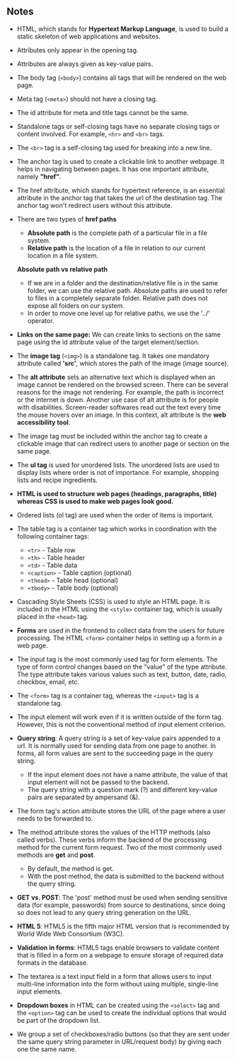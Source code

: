 ## **Notes**

- HTML, which stands for **Hypertext Markup Language**, is used to build a static skeleton of web applications and websites.   
- Attributes only appear in the opening tag.
- Attributes are always given as key-value pairs.
- The body tag (`<body>`) contains all tags that will be rendered on the web page.
- Meta tag (`<meta>`) should not have a closing tag.
- The id attribute for meta and title tags cannot be the same.
- Standalone tags or self-closing tags have no separate closing tags or content involved. For example, `<hr>` and `<br>` tags.
- The `<br>` tag is a self-closing tag used for breaking into a new line.
- The anchor tag is used to create a clickable link to another webpage. It helps in navigating between pages. It has one important attribute, namely **"href"**.
- The href attribute, which stands for hypertext reference, is an essential attribute in the anchor tag that takes the url of the destination tag. The anchor tag won't redirect users without this attribute.
- There are two types of **href paths**
    - **Absolute path** is the complete path of a particular file in a file system.
    - **Relative path** is the location of a file in relation to our current location in a file system.

     **Absolute path vs relative path**
     - If we are in a folder and the destination/relative file is in the same folder, we can use the relative path. Absolute paths are used to refer to files in a completely separate folder. Relative path does not expose all folders on our system.
     - In order to move one level up for relative paths, we use the '../' operator.
- **Links on the same page:** We can create links to sections on the same page using the id attribute value of the target element/section.
- The **image tag** (`<img>`) is a standalone tag. It takes one mandatory attribute called **'src'**, which stores the path of the image (image source).
- The **alt attribute** sets an alternative text which is displayed when an image cannot be rendered on the browsed screen. There can be several reasons for the image not rendering. For example, the path is incorrect or the internet is down. Another use case of alt attribute is for people with disabilities. Screen-reader softwares read out the text every time the mouse hovers over an image. In this context, alt attribute is the **web accessibility tool**. 
- The image tag must be included within the anchor tag to create a clickable image that can redirect users to another page or section on the same page. 
- The **ul tag** is used for unordered lists. The unordered lists are used to display lists where order is not of importance. For example, shopping lists and recipe ingredients. 
- **HTML is used to structure web pages (headings, paragraphs, title) whereas CSS is used to make web pages look good.**  
- Ordered lists (ol tag) are used when the order of items is important. 
- The table tag is a container tag which works in coordination with the following container tags:
    - `<tr>` - Table row
    - `<th>` - Table header
    - `<td>` - Table data
    - `<caption>` - Table caption (optional)
    - `<thead>` - Table head (optional)
    - `<tbody>` - Table body (optional)
- Cascading Style Sheets (CSS) is used to style an HTML page. It is included in the HTML using the `<style>` container tag, which is usually placed in the `<head>` tag. 
- **Forms** are used in the frontend to collect data from the users for future processing. The HTML `<form>` container helps in setting up a form in a web page.
- The input tag is the most commonly used tag for form elements. The type of form control changes based on the "value" of the type attribute. The type attribute takes various values such as text, button, date, radio, checkbox, email, etc.
- The `<form>` tag is a container tag, whereas the `<input>` tag is a standalone tag.
- The input element will work even if it is written outside of the form tag. However, this is not the conventional method of input element criterion. 
- **Query string**: A query string is a set of key-value pairs appended to a url. It is normally used for sending data from one page to another. In forms, all form values are sent to the succeeding page in the query string. 
    - If the input element does not have a name attribute, the value of that input element will not be passed to the backend.
    - The query string with a question mark (?) and different key-value pairs are separated by ampersand (&).  
- The form tag's action attribute stores the URL of the page where a user needs to be forwarded to.
- The method attribute stores the values of the HTTP methods (also called verbs). These verbs inform the backend of the processing method for the current form request. Two of the most commonly used methods are **get** and **post**.
    - By default, the method is get.
    - With the post method, the data is submitted to the backend without the query string.
- **GET vs. POST**: The 'post' method must be used when sending sensitive data (for example, passwords) from source to destinations, since doing so does not lead to any query string generation on the URL. 
- **HTML 5**: HTML5 is the fifth major HTML version that is recommended by World Wide Web Consortium (W3C).
- **Validation in forms**: HTML5 tags enable browsers to validate content that is filled in a form on a webpage to ensure storage of required data formats in the database.  
- The textarea is a text input field in a form that allows users to input multi-line information into the form without using multiple, single-line input elements. 
- **Dropdown boxes** in HTML can be created using the `<select>` tag and the `<option>` tag can be used to create the individual options that would be part of the dropdown list.
- We group a set of checkboxes/radio buttons (so that they are sent under the same query string parameter in URL/request body) by giving each one the same name.  


  